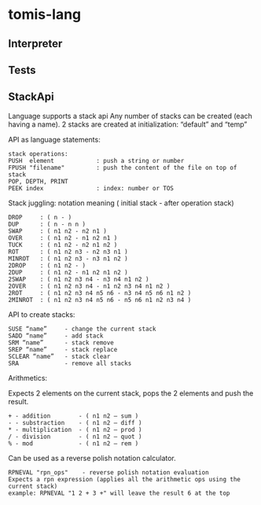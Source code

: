 # tomis-lang

## Interpreter

## Tests


## StackApi

Language supports a stack api
Any number of stacks can be created (each having a name).
2 stacks are created at initialization: “default” and “temp”

API as language statements:

    stack operations:
    PUSH  element            : push a string or number
    FPUSH "filename"         : push the content of the file on top of stack
    POP, DEPTH, PRINT
    PEEK index               : index: number or TOS

Stack juggling:
notation meaning ( initial stack - after operation stack)

    DROP     : ( n - )
    DUP      : ( n - n n )
    SWAP     : ( n1 n2 - n2 n1 )
    OVER     : ( n1 n2 - n1 n2 n1 )
    TUCK     : ( n1 n2 - n2 n1 n2 )
    ROT      : ( n1 n2 n3 - n2 n3 n1 )
    MINROT   : ( n1 n2 n3 - n3 n1 n2 )
    2DROP    : ( n1 n2 - )
    2DUP     : ( n1 n2 - n1 n2 n1 n2 )
    2SWAP    : ( n1 n2 n3 n4 - n3 n4 n1 n2 )
    2OVER    : ( n1 n2 n3 n4 - n1 n2 n3 n4 n1 n2 )
    2ROT     : ( n1 n2 n3 n4 n5 n6 - n3 n4 n5 n6 n1 n2 )
    2MINROT  : ( n1 n2 n3 n4 n5 n6 - n5 n6 n1 n2 n3 n4 )

API to create stacks:

    SUSE “name”     - change the current stack
    SADD “name”     - add stack
    SRM “name”      - stack remove
    SREP “name”     - stack replace
    SCLEAR “name”   - stack clear
    SRA             - remove all stacks

Arithmetics:

Expects 2 elements on the current stack, pops the 2 elements and push the result.

    + - addition        - ( n1 n2 — sum )
    - - substraction    - ( n1 n2 — diff )
    * - multiplication  - ( n1 n2 — prod )
    / - division        - ( n1 n2 — quot )
    % - mod             - ( n1 n2 — rem )

Can be used as a reverse polish notation calculator.

    RPNEVAL "rpn_ops"    - reverse polish notation evaluation
    Expects a rpn expression (applies all the arithmetic ops using the current stack)
    example: RPNEVAL "1 2 + 3 +" will leave the result 6 at the top
